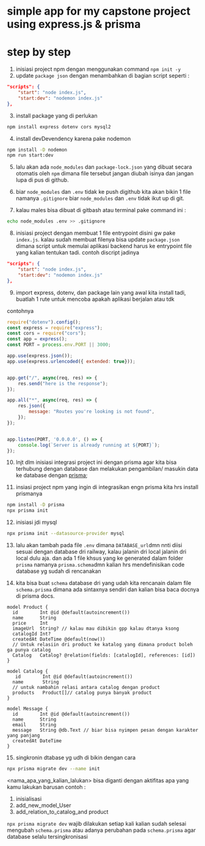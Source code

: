 # simple app for my capstone project using express.js & prisma

# step by step 

1. inisiasi project npm dengan menggunakan command `npm init -y`
2. update `package json` dengan menambahkan di bagian script seperti :
```json
"scripts": {
    "start": "node index.js",
    "start:dev": "nodemon index.js"
},
```
3. install package yang di perlukan
```bash 
npm install express dotenv cors mysql2
```

4. install devDevendency karena pake nodemon
```bash
npm install -D nodemon
npm run start:dev
```

5. lalu akan ada `node_modules` dan `package-lock.json` yang dibuat secara otomatis oleh `npm` dimana file tersebut jangan diubah isinya dan jangan lupa di pus di github.

6. biar `node_modules` dan `.env` tidak ke push digithub kita akan bikin 1 file namanya `.gitignore` biar `node_modules` dan `.env` tidak ikut up di git.

7. kalau males bisa dibuat di gitbash atau terminal pake command ini :
```bash
echo node_modules .env >> .gitignore
```

8. inisiasi project dengan membuat 1 file entrypoint disini gw pake `index.js`. kalau sudah membuat filenya bisa update `package.json` dimana script untuk memulai aplikasi backend harus ke entrypoint file yang kalian tentukan tadi. contoh discript jadinya 

```json
"scripts": {
    "start": "node index.js",
    "start:dev": "nodemon index.js"
},
```

9. import express, dotenv, dan package lain yang awal kita install tadi, buatlah 1 rute untuk mencoba apakah aplikasi berjalan atau tdk

contohnya 
```js
require("dotenv").config();
const express = require("express");
const cors = require("cors");
const app = express();
const PORT = process.env.PORT || 3000;

app.use(express.json());
app.use(express.urlencoded({ extended: true}));


app.get("/", async(req, res) => {
    res.send("here is the response");
});

app.all("*", async(req, res) => {
    res.json({
        message: "Routes you're looking is not found",
    });
});


app.listen(PORT, '0.0.0.0', () => {
    console.log(`Server is already running at ${PORT}`);
});
```

10. lnjt dlm inisiasi integrasi project ini dengan prisma agar kita bisa terhubung dengan database dan melakukan pengambilan/ masukin data ke database dengan [prisma](https://prisma.io);

11. insiasi project npm yang ingin di integrasikan engn prisma kita hrs install prismanya 

```bash
npm install -D prisma
npx prisma init
```

12. inisiasi jdi mysql 
```bash
npx prisma init --datasource-provider mysql
```

13. lalu akan tambah pada file `.env` dimana `DATABASE_url`dmn nnti diisi sesuai dengan database dri railway, kalau jalanin dri local jalanin dri local dulu aja. dan ada 1 file khsus yang ke generated dalam folder `prisma` namanya `prisma.schema`dmn kalian hrs mendefinisikan code database yg sudah di rencanakan

14. kita bisa buat `schema` database dri yang udah kita rencanain dalam file `schema.prisma` dimana ada sintaxnya sendiri dan kalian bisa baca docnya di prisma docs.
```
model Product {
  id        Int @id @default(autoincrement())
  name      String
  price     Int
  imageUrl  String? // kalau mau dibikin gpp kalau dtanya ksong
  catalogId Int?
  createdAt DateTime @default(now())
  // Untuk relasiin dri product ke katalog yang dimana product boleh ga punya catalog
  Catalog   Catalog? @relation(fields: [catalogId], references: [id])
}

model Catalog {
   id        Int @id @default(autoincrement())
  name       String
  // untuk nambahin relasi antara catalog dengan product
  products   Product[]// catalog punya banyak product
}

model Message {
  id        Int @id @default(autoincrement())
  name      String
  email     String
  message   String @db.Text // biar bisa nyimpen pesan dengan karakter yang panjang
  createdAt DateTime
}
```
15. singkronin dtabase yg udh di bikin dengan cara 

```bash
npx prisma migrate dev --name init
```
<nama_apa_yang_kalian_lalukan> bisa diganti dengan aktifitas apa yang kamu lakukan barusan contoh :
1. inisialisasi
2. add_new_model_User
3. add_relation_to_catalog_and product

`npx prisma migrate dev` wajib dilakukan setiap kali kalian sudah selesai mengubah `schema.prisma` atau adanya perubahan pada `schema.prisma` agar database selalu tersingkronisasi
